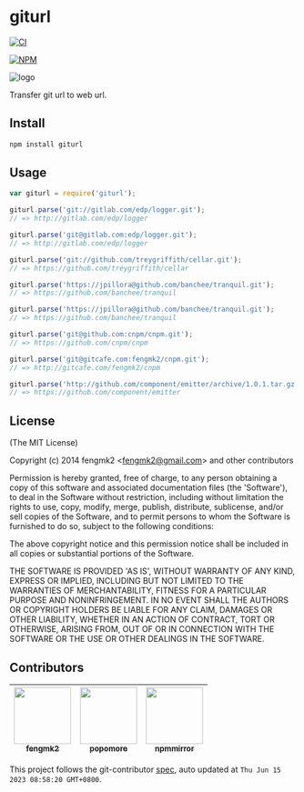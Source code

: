# giturl

[![CI](https://github.com/repo-utils/giturl/actions/workflows/nodejs.yml/badge.svg)](https://github.com/repo-utils/giturl/actions/workflows/nodejs.yml)

[![NPM](https://nodei.co/npm/giturl.png?downloads=true&stars=true)](https://nodei.co/npm/giturl/)

![logo](https://raw.github.com/repo-utils/giturl/master/logo.png)

Transfer git url to web url.

## Install

```bash
npm install giturl
```

## Usage

```js
var giturl = require('giturl');

giturl.parse('git://gitlab.com/edp/logger.git');
// => http://gitlab.com/edp/logger

giturl.parse('git@gitlab.com:edp/logger.git');
// => http://gitlab.com/edp/logger

giturl.parse('git://github.com/treygriffith/cellar.git');
// => https://github.com/treygriffith/cellar

giturl.parse('https://jpillora@github.com/banchee/tranquil.git');
// => https://github.com/banchee/tranquil

giturl.parse('https://jpillora@github.com/banchee/tranquil.git');
// => https://github.com/banchee/tranquil

giturl.parse('git@github.com:cnpm/cnpm.git');
// => https://github.com/cnpm/cnpm

giturl.parse('git@gitcafe.com:fengmk2/cnpm.git');
// => http://gitcafe.com/fengmk2/cnpm

giturl.parse('http://github.com/component/emitter/archive/1.0.1.tar.gz')
// => https://github.com/component/emitter
```

## License

(The MIT License)

Copyright (c) 2014 fengmk2 &lt;<fengmk2@gmail.com>&gt; and other contributors

Permission is hereby granted, free of charge, to any person obtaining
a copy of this software and associated documentation files (the
'Software'), to deal in the Software without restriction, including
without limitation the rights to use, copy, modify, merge, publish,
distribute, sublicense, and/or sell copies of the Software, and to
permit persons to whom the Software is furnished to do so, subject to
the following conditions:

The above copyright notice and this permission notice shall be
included in all copies or substantial portions of the Software.

THE SOFTWARE IS PROVIDED 'AS IS', WITHOUT WARRANTY OF ANY KIND,
EXPRESS OR IMPLIED, INCLUDING BUT NOT LIMITED TO THE WARRANTIES OF
MERCHANTABILITY, FITNESS FOR A PARTICULAR PURPOSE AND NONINFRINGEMENT.
IN NO EVENT SHALL THE AUTHORS OR COPYRIGHT HOLDERS BE LIABLE FOR ANY
CLAIM, DAMAGES OR OTHER LIABILITY, WHETHER IN AN ACTION OF CONTRACT,
TORT OR OTHERWISE, ARISING FROM, OUT OF OR IN CONNECTION WITH THE
SOFTWARE OR THE USE OR OTHER DEALINGS IN THE SOFTWARE.

<!-- GITCONTRIBUTOR_START -->

## Contributors

|[<img src="https://avatars.githubusercontent.com/u/156269?v=4" width="100px;"/><br/><sub><b>fengmk2</b></sub>](https://github.com/fengmk2)<br/>|[<img src="https://avatars.githubusercontent.com/u/360661?v=4" width="100px;"/><br/><sub><b>popomore</b></sub>](https://github.com/popomore)<br/>|[<img src="https://avatars.githubusercontent.com/u/99484857?v=4" width="100px;"/><br/><sub><b>npmmirror</b></sub>](https://github.com/npmmirror)<br/>|
| :---: | :---: | :---: |


This project follows the git-contributor [spec](https://github.com/xudafeng/git-contributor), auto updated at `Thu Jun 15 2023 08:58:20 GMT+0800`.

<!-- GITCONTRIBUTOR_END -->
